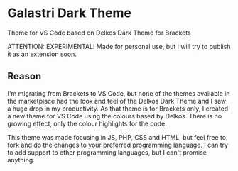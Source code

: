 # Galastri Dark Theme
Theme for VS Code based on Delkos Dark Theme for Brackets

ATTENTION: EXPERIMENTAL!
Made for personal use, but I will try to publish it as an extension soon.

## Reason
I'm migrating from Brackets to VS Code, but none of the themes available in the marketplace had the look and feel of the Delkos Dark Theme and I saw a huge drop in my productivity. As that theme is for Brackets only, I created a new theme for VS Code using the colours based by Delkos. There is no growing effect, only the colour highlights for the code.

This theme was made focusing in JS, PHP, CSS and HTML, but feel free to fork and do the changes to your preferred programming language. I can try to add support to other programming languages, but I can't promise anything.
